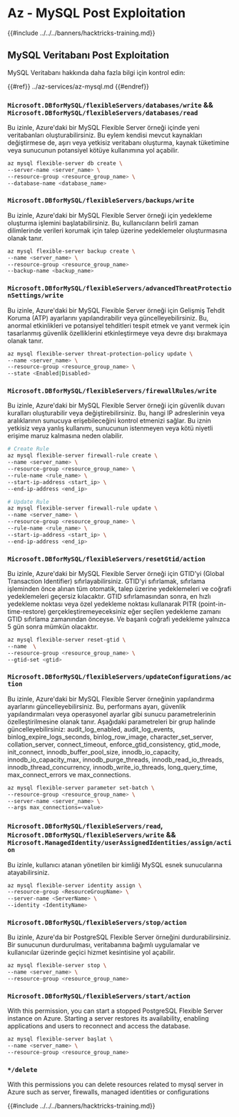 # Az - MySQL Post Exploitation

{{#include ../../../banners/hacktricks-training.md}}

## MySQL Veritabanı Post Exploitation
MySQL Veritabanı hakkında daha fazla bilgi için kontrol edin:

{{#ref}}
../az-services/az-mysql.md
{{#endref}}

### `Microsoft.DBforMySQL/flexibleServers/databases/write` && `Microsoft.DBforMySQL/flexibleServers/databases/read`

Bu izinle, Azure'daki bir MySQL Flexible Server örneği içinde yeni veritabanları oluşturabilirsiniz. Bu eylem kendisi mevcut kaynakları değiştirmese de, aşırı veya yetkisiz veritabanı oluşturma, kaynak tüketimine veya sunucunun potansiyel kötüye kullanımına yol açabilir.
```bash
az mysql flexible-server db create \
--server-name <server_name> \
--resource-group <resource_group_name> \
--database-name <database_name>
```
### `Microsoft.DBforMySQL/flexibleServers/backups/write`

Bu izinle, Azure'daki bir MySQL Flexible Server örneği için yedekleme oluşturma işlemini başlatabilirsiniz. Bu, kullanıcıların belirli zaman dilimlerinde verileri korumak için talep üzerine yedeklemeler oluşturmasına olanak tanır.
```bash
az mysql flexible-server backup create \
--name <server_name> \
--resource-group <resource_group_name>
--backup-name <backup_name>
```
### `Microsoft.DBforMySQL/flexibleServers/advancedThreatProtectionSettings/write`

Bu izinle, Azure'daki bir MySQL Flexible Server örneği için Gelişmiş Tehdit Koruma (ATP) ayarlarını yapılandırabilir veya güncelleyebilirsiniz. Bu, anormal etkinlikleri ve potansiyel tehditleri tespit etmek ve yanıt vermek için tasarlanmış güvenlik özelliklerini etkinleştirmeye veya devre dışı bırakmaya olanak tanır.
```bash
az mysql flexible-server threat-protection-policy update \
--name <server_name> \
--resource-group <resource_group_name> \
--state <Enabled|Disabled>
```
### `Microsoft.DBforMySQL/flexibleServers/firewallRules/write`

Bu izinle, Azure'daki bir MySQL Flexible Server örneği için güvenlik duvarı kuralları oluşturabilir veya değiştirebilirsiniz. Bu, hangi IP adreslerinin veya aralıklarının sunucuya erişebileceğini kontrol etmenizi sağlar. Bu iznin yetkisiz veya yanlış kullanımı, sunucunun istenmeyen veya kötü niyetli erişime maruz kalmasına neden olabilir.
```bash
# Create Rule
az mysql flexible-server firewall-rule create \
--name <server_name> \
--resource-group <resource_group_name> \
--rule-name <rule_name> \
--start-ip-address <start_ip> \
--end-ip-address <end_ip>

# Update Rule
az mysql flexible-server firewall-rule update \
--name <server_name> \
--resource-group <resource_group_name> \
--rule-name <rule_name> \
--start-ip-address <start_ip> \
--end-ip-address <end_ip>
```
### `Microsoft.DBforMySQL/flexibleServers/resetGtid/action`

Bu izinle, Azure'daki bir MySQL Flexible Server örneği için GTID'yi (Global Transaction Identifier) sıfırlayabilirsiniz. GTID'yi sıfırlamak, sıfırlama işleminden önce alınan tüm otomatik, talep üzerine yedeklemeleri ve coğrafi yedeklemeleri geçersiz kılacaktır. GTID sıfırlamasından sonra, en hızlı yedekleme noktası veya özel yedekleme noktası kullanarak PITR (point-in-time-restore) gerçekleştiremeyeceksiniz eğer seçilen yedekleme zamanı GTID sıfırlama zamanından önceyse. Ve başarılı coğrafi yedekleme yalnızca 5 gün sonra mümkün olacaktır.
```bash
az mysql flexible-server reset-gtid \
--name  \
--resource-group <resource_group_name> \
--gtid-set <gtid>
```
### `Microsoft.DBforMySQL/flexibleServers/updateConfigurations/action`

Bu izinle, Azure'daki bir MySQL Flexible Server örneğinin yapılandırma ayarlarını güncelleyebilirsiniz. Bu, performans ayarı, güvenlik yapılandırmaları veya operasyonel ayarlar gibi sunucu parametrelerinin özelleştirilmesine olanak tanır. Aşağıdaki parametreleri bir grup halinde güncelleyebilirsiniz: audit_log_enabled, audit_log_events, binlog_expire_logs_seconds, binlog_row_image, character_set_server, collation_server, connect_timeout, enforce_gtid_consistency, gtid_mode, init_connect, innodb_buffer_pool_size, innodb_io_capacity, innodb_io_capacity_max, innodb_purge_threads, innodb_read_io_threads, innodb_thread_concurrency, innodb_write_io_threads, long_query_time, max_connect_errors ve max_connections.
```bash
az mysql flexible-server parameter set-batch \
--resource-group <resource_group_name> \
--server-name <server_name> \
--args max_connections=<value>
```
### `Microsoft.DBforMySQL/flexibleServers/read`, `Microsoft.DBforMySQL/flexibleServers/write` && `Microsoft.ManagedIdentity/userAssignedIdentities/assign/action`

Bu izinle, kullanıcı atanan yönetilen bir kimliği MySQL esnek sunucularına atayabilirsiniz.
```bash
az mysql flexible-server identity assign \
--resource-group <ResourceGroupName> \
--server-name <ServerName> \
--identity <IdentityName>
```
### `Microsoft.DBforMySQL/flexibleServers/stop/action`

Bu izinle, Azure'da bir PostgreSQL Flexible Server örneğini durdurabilirsiniz. Bir sunucunun durdurulması, veritabanına bağımlı uygulamalar ve kullanıcılar üzerinde geçici hizmet kesintisine yol açabilir.
```bash
az mysql flexible-server stop \
--name <server_name> \
--resource-group <resource_group_name>
```

### `Microsoft.DBforMySQL/flexibleServers/start/action`
With this permission, you can start a stopped PostgreSQL Flexible Server instance on Azure. Starting a server restores its availability, enabling applications and users to reconnect and access the database.

```bash
az mysql flexible-server başlat \
--name <server_name> \
--resource-group <resource_group_name>
```

### `*/delete`

With this permissions you can delete resources related to mysql server in Azure such as server, firewalls, managed identities or configurations

{{#include ../../../banners/hacktricks-training.md}}
